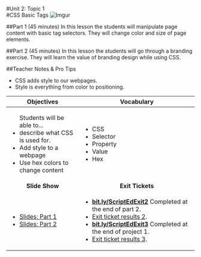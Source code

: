 #Unit 2: Topic 1  
#CSS Basic Tags
 ![Imgur](http://i.imgur.com/PH8Qb8y.jpg)
 
##Part 1 (45 minutes)
In this lesson the students will manipulate page content with basic tag selectors. They will change color and size of page elements.

##Part 2 (45 minutes)
In this lesson the students will go through a branding exercise. They will learn the value of branding design while using CSS. 


##Teacher Notes & Pro Tips
* CSS adds style to our webpages.
* Style is everything from color to positioning.


| Objectives | Vocabulary |
|-------|-------|
| <ul>Students will be able to...<li> describe what CSS is used for.</li> <li>Add style to a webpage </li> <li> Use hex colors to change content</li> </ul>  | <ul> <li>CSS</li> <li>Selector</li> <li>Property</li> <li>Value</li> <li>Hex</li>  </ul> | 
| <center> **Slide Show** </center> |<center> **Exit Tickets** </center> |
|<ul><li>[Slides: Part 1](https://docs.google.com/presentation/d/1mrVYVpXd39oechfvu1A96uSqM7zfWAPQ-JXAQ_fJGa8/edit#slide=id.g12ee5b58a7_0_0)</li><li>[Slides: Part 2](https://docs.google.com/presentation/d/1mrVYVpXd39oechfvu1A96uSqM7zfWAPQ-JXAQ_fJGa8/edit#slide=id.g1132cf0aae_1_64)</li></ul>| <ul><li>[**bit.ly/ScriptEdExit2**](http://bit.ly/ScriptEdExit2) Completed at the end of part 2.</li> <li>[Exit ticket results 2](https://docs.google.com/spreadsheets/d/1onjor2JS9-jyL3LoN4aLvPsh8Hy2NhEwz_teRR1SmzM/edit?usp=sharing).</li> <li>[**bit.ly/ScriptEdExit3**](http://bit.ly/ScriptEdExit3) Completed at the end of project 1.</li> <li>[Exit ticket results 3](https://docs.google.com/spreadsheets/d/1cgf-dvxk-yHiBugOTE1Sk8VDT4WsoXmAXbNDXhqytr8/edit?usp=sharing).</li> </ul> | 


